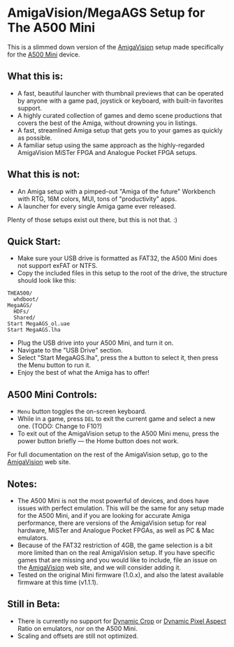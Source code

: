 # AmigaVision/MegaAGS Setup for The A500 Mini

This is a slimmed down version of the [AmigaVision] setup made specifically for the [A500 Mini] device.


## What this is:

* A fast, beautiful launcher with thumbnail previews that can be operated by anyone with a game pad, joystick or keyboard, with built-in favorites support.
* A highly curated collection of games and demo scene productions that covers the best of the Amiga, without drowning you in listings.
* A fast, streamlined Amiga setup that gets you to your games as quickly as possible.
* A familiar setup using the same approach as the highly-regarded AmigaVision MiSTer FPGA and Analogue Pocket FPGA setups.


## What this is not:

* An Amiga setup with a pimped-out "Amiga of the future" Workbench with RTG, 16M colors, MUI, tons of "productivity" apps. 
* A launcher for every single Amiga game ever released.

Plenty of those setups exist out there, but this is not that. :)


## Quick Start:

* Make sure your USB drive is formatted as FAT32, the A500 Mini does not support exFAT or NTFS.
* Copy the included files in this setup to the root of the drive, the structure should look like this:

```
THEA500/
  whdboot/
MegaAGS/
  HDFs/
  Shared/
Start MegaAGS_ol.uae
Start MegaAGS.lha
```

* Plug the USB drive into your A500 Mini, and turn it on.
* Navigate to the "USB Drive" section.
* Select "Start MegaAGS.lha", press the `A` button to select it, then press the Menu button to run it.
* Enjoy the best of what the Amiga has to offer!


## A500 Mini Controls:

* `Menu` button toggles the on-screen keyboard. 
* While in a game, press `DEL` to exit the current game and select a new one. (TODO: Change to F10?)
* To exit out of the AmigaVision setup to the A500 Mini menu, press the power button briefly — the Home button does not work.

For full documentation on the rest of the AmigaVision setup, go to the [AmigaVision] web site.


## Notes:

* The A500 Mini is not the most powerful of devices, and does have issues with perfect emulation. This will be the same for any setup made for the A500 Mini, and if you are looking for accurate Amiga performance, there are versions of the AmigaVision setup for real hardware, MiSTer and Analogue Pocket FPGAs, as well as PC & Mac emulators.
* Because of the FAT32 restriction of 4GB, the game selection is a bit more limited than on the real AmigaVision setup. If you have specific games that are missing and you would like to include, file an issue on the [AmigaVision] web site, and we will consider adding it.
* Tested on the original Mini firmware (1.0.x), and also the latest available firmware at this time (v1.1.1).

## Still in Beta:

* There is currently no support for [Dynamic Crop] or [Dynamic Pixel Aspect] Ratio on emulators, nor on the A500 Mini.
* Scaling and offsets are still not optimized.


[AmigaVision]:https://amiga.vision
[A500 Mini]:https://retrogames.biz/products/thea500-mini/
[Dynamic Crop]:https://amiga.vision/5x
[Dynamic Pixel Aspect]:https://amiga.vision/sachs
